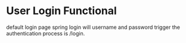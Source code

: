 # User Login Functional
default login page spring login will username and password trigger the authentication process is /login.
 
